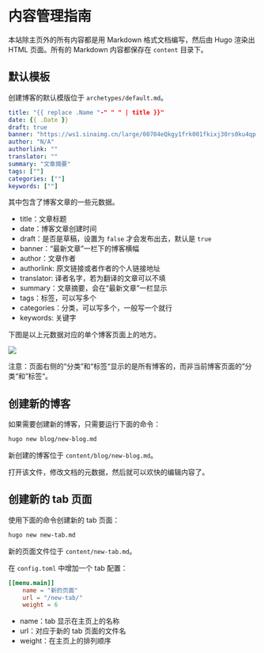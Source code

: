 # 内容管理指南

本站除主页外的所有内容都是用 Markdown 格式文档编写，然后由 Hugo 渲染出 HTML 页面。所有的 Markdown 内容都保存在 `content` 目录下。

## 默认模板

创建博客的默认模版位于 `archetypes/default.md`。

```yaml
title: "{{ replace .Name "-" " " | title }}"
date: {{ .Date }}
draft: true
banner: "https://ws1.sinaimg.cn/large/00704eQkgy1frk001fkixj30rs0ku4qp.jpg"
author: "N/A"
authorlink: ""
translator: ""
summary: "文章摘要"
tags: [""]
categories: [""]
keywords: [""]
```

其中包含了博客文章的一些元数据。

- title：文章标题
- date：博客文章创建时间
- draft：是否是草稿，设置为 `false` 才会发布出去，默认是 `true`
- banner：“最新文章”一栏下的博客横幅
- author：文章作者
- authorlink: 原文链接或者作者的个人链接地址
- translator: 译者名字，若为翻译的文章可以不填
- summary：文章摘要，会在“最新文章”一栏显示
- tags：标签，可以写多个
- categories：分类，可以写多个，一般写一个就行
- keywords: 关键字

下图是以上元数据对应的单个博客页面上的地方。

![](https://ws1.sinaimg.cn/large/00704eQkgy1frqwaf6ulnj31t616s7wh.jpg)

注意：页面右侧的“分类”和“标签“显示的是所有博客的，而非当前博客页面的”分类“和”标签“。

## 创建新的博客

如果需要创建新的博客，只需要运行下面的命令：

```bash
hugo new blog/new-blog.md
```

新创建的博客位于 `content/blog/new-blog.md`。

打开该文件，修改文档的元数据，然后就可以欢快的编辑内容了。

## 创建新的 tab 页面

使用下面的命令创建新的 tab 页面：

```bash
hugo new new-tab.md
```

新的页面文件位于 `content/new-tab.md`。

在 `config.toml` 中增加一个 tab 配置：

```toml
[[menu.main]]
	name = "新的页面"
	url = "/new-tab/"
	weight = 6
```

- name：tab 显示在主页上的名称
- url：对应于新的 tab 页面的文件名
- weight：在主页上的排列顺序